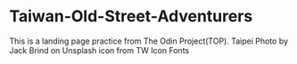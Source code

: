 # Taiwan-Old-Street-Adventurers
This is a landing page practice from The Odin Project(TOP).
Taipei Photo by Jack Brind on Unsplash
icon from TW Icon Fonts